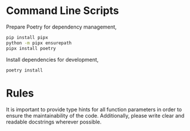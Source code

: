 # Command Line Scripts

Prepare Poetry for dependency management,

```bash
pip install pipx
python -m pipx ensurepath
pipx install poetry
```

Install dependencies for development,

```
poetry install
```

# Rules

It is important to provide type hints for all function parameters in order to ensure the maintainability of the code. Additionally, please write clear and readable docstrings wherever possible.
